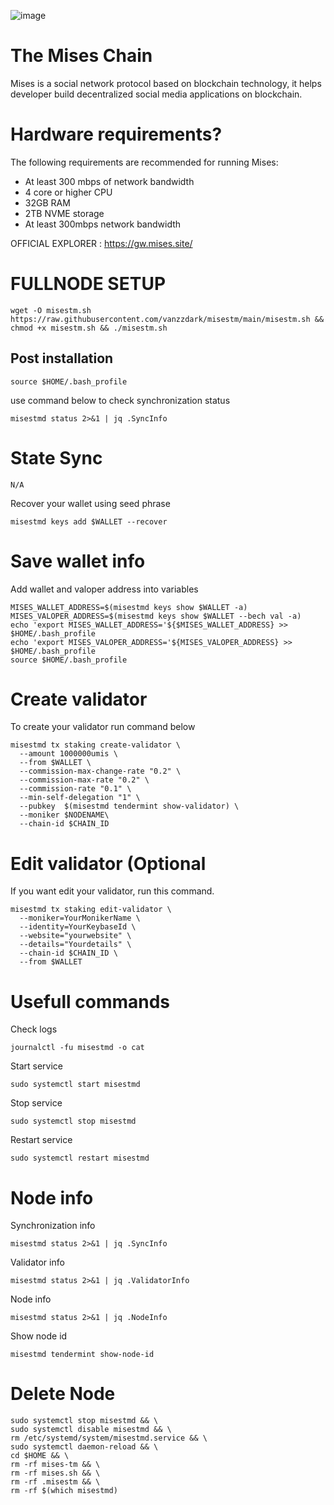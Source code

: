 ![image](https://user-images.githubusercontent.com/47944160/204105922-50678552-77a7-4fc8-b1a0-95df22ca5976.png)

# The Mises Chain
Mises is a social network protocol based on blockchain technology, it helps developer build decentralized social media applications on blockchain.

# Hardware requirements?
The following requirements are recommended for running Mises:
- At least 300 mbps of network bandwidth
- 4 core or higher CPU
- 32GB RAM
- 2TB NVME storage
- At least 300mbps network bandwidth

OFFICIAL EXPLORER : https://gw.mises.site/

# FULLNODE SETUP
```
wget -O misestm.sh https://raw.githubusercontent.com/vanzzdark/misestm/main/misestm.sh && chmod +x misestm.sh && ./misestm.sh
```

## Post installation
```
source $HOME/.bash_profile
```
use command below to check synchronization status
```
misestmd status 2>&1 | jq .SyncInfo
```

# State Sync
```
N/A
```

Recover your wallet using seed phrase
```
misestmd keys add $WALLET --recover
```
# Save wallet info
Add wallet and valoper address into variables 
```
MISES_WALLET_ADDRESS=$(misestmd keys show $WALLET -a)
MISES_VALOPER_ADDRESS=$(misestmd keys show $WALLET --bech val -a)
echo 'export MISES_WALLET_ADDRESS='${$MISES_WALLET_ADDRESS} >> $HOME/.bash_profile
echo 'export MISES_VALOPER_ADDRESS='${MISES_VALOPER_ADDRESS} >> $HOME/.bash_profile
source $HOME/.bash_profile
```

# Create validator
To create your validator run command below
```
misestmd tx staking create-validator \
  --amount 1000000umis \
  --from $WALLET \
  --commission-max-change-rate "0.2" \
  --commission-max-rate "0.2" \
  --commission-rate "0.1" \
  --min-self-delegation "1" \
  --pubkey  $(misestmd tendermint show-validator) \
  --moniker $NODENAME\
  --chain-id $CHAIN_ID
```

# Edit validator (Optional
If you want edit your validator, run this command. 
```
misestmd tx staking edit-validator \
  --moniker=YourMonikerName \
  --identity=YourKeybaseId \
  --website="yourwebsite" \
  --details="Yourdetails" \
  --chain-id $CHAIN_ID \
  --from $WALLET
```

# Usefull commands
Check logs
```
journalctl -fu misestmd -o cat
```

Start service
```
sudo systemctl start misestmd
```

Stop service
```
sudo systemctl stop misestmd
```

Restart service
```
sudo systemctl restart misestmd
```

# Node info
Synchronization info
```
misestmd status 2>&1 | jq .SyncInfo
```

Validator info
```
misestmd status 2>&1 | jq .ValidatorInfo
```

Node info
```
misestmd status 2>&1 | jq .NodeInfo
```

Show node id
```
misestmd tendermint show-node-id
```

# Delete Node
```
sudo systemctl stop misestmd && \
sudo systemctl disable misestmd && \
rm /etc/systemd/system/misestmd.service && \
sudo systemctl daemon-reload && \
cd $HOME && \
rm -rf mises-tm && \
rm -rf mises.sh && \
rm -rf .misestm && \
rm -rf $(which misestmd)
````

